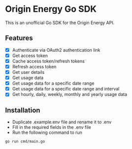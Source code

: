 # Origin Energy Go SDK

This is an unofficial Go SDK for the Origin Energy API.

## Features

- [x] Authenticate via OAuth2 authentication link
- [x] Get access token
- [x] Cache access token/refresh tokens
- [x] Refresh access token
- [x] Get user details
- [x] Get usage data
- [x] Get usage data for a specific date range
- [x] Get usage data for a specific date range and interval
- [x] Get hourly, daily, weekly, monthly and yearly usage data

## Installation

- Duplicate .example.env file and rename it to .env
- Fill in the required fields in the .env file
- Run the following command to run

```bash
go run cmd/main.go
```
